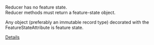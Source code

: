﻿
Reducer has no feature state.  
Reducer methods must return a feature-state object.

Any object (preferably an immutable record type) 
decorated with the FeatureStateAttribute is feature state.

[Details](https://github.com/mrpmorris/Fluxor/tree/master/Source/Tutorials/01-BasicConcepts/01A-StateActionsReducersTutorial#user-content-reacting-to-the-action-to-change-state)